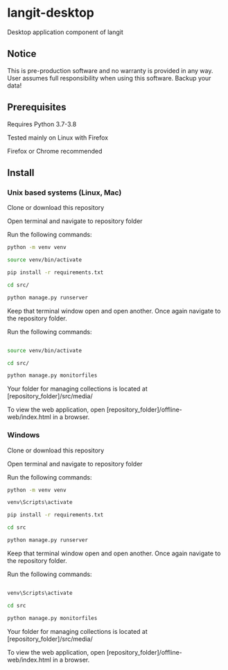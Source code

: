 # langit-desktop
Desktop application component of langit

## Notice

This is pre-production software and no warranty is provided in any way. User assumes full responsibility when using this software. Backup your data!

## Prerequisites

Requires Python 3.7-3.8

Tested mainly on Linux with Firefox

Firefox or Chrome recommended

## Install

### Unix based systems (Linux, Mac)

Clone or download this repository

Open terminal and navigate to repository folder

Run the following commands:

```bash
python -m venv venv

source venv/bin/activate

pip install -r requirements.txt

cd src/

python manage.py runserver

```

Keep that terminal window open and open another. Once again navigate to the repository folder.

Run the following commands:


```bash

source venv/bin/activate

cd src/

python manage.py monitorfiles

```

Your folder for managing collections is located at [repository_folder]/src/media/

To view the web application, open [repository_folder]/offline-web/index.html in a browser.

### Windows
Clone or download this repository

Open terminal and navigate to repository folder

Run the following commands:

```bash
python -m venv venv

venv\Scripts\activate

pip install -r requirements.txt

cd src

python manage.py runserver

```

Keep that terminal window open and open another. Once again navigate to the repository folder.

Run the following commands:


```bash

venv\Scripts\activate

cd src

python manage.py monitorfiles

```

Your folder for managing collections is located at [repository_folder]/src/media/

To view the web application, open [repository_folder]/offline-web/index.html in a browser.
